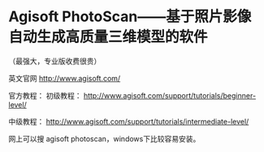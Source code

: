 # Agisoft PhotoScan——基于照片影像自动生成高质量三维模型的软件

（最强大，专业版收费很贵）

英文官网http://www.agisoft.com/

官方教程：初级教程：http://www.agisoft.com/support/tutorials/beginner-level/

中级教程：http://www.agisoft.com/support/tutorials/intermediate-level/

网上可以搜 agisoft photoscan，windows下比较容易安装。


